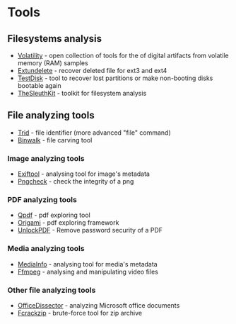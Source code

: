 # Tools

## Filesystems analysis
- [Volatility](https://github.com/volatilityfoundation/volatility) - open collection of tools for the of digital artifacts from volatile memory (RAM) samples
- [Extundelete](http://extundelete.sourceforge.net/) - recover deleted file for ext3 and ext4
- [TestDisk](https://www.cgsecurity.org/wiki/TestDisk) - tool to recover lost partitions or make non-booting disks bootable again
- [TheSleuthKit](http://www.sleuthkit.org/sleuthkit/) - toolkit for filesystem analysis

## File analyzing tools
- [Trid](https://mark0.net/soft-trid-e.html) - file identifier (more advanced "file" command)
- [Binwalk](https://github.com/ReFirmLabs/binwalk) - file carving tool

### Image analyzing tools
- [Exiftool](https://exiftool.org/) - analysing tool for image's metadata
- [Pngcheck](http://libpng.org/pub/png/apps/pngcheck.html) - check the integrity of a png

### PDF analyzing tools
- [Qpdf](https://github.com/qpdf/qpdf) - pdf exploring tool
- [Origami](https://github.com/mobmewireless/origami-pdf) - pdf exploring framework
- [UnlockPDF](https://www.ilovepdf.com/unlock_pdf) - Remove password security of a PDF

### Media analyzing tools
- [MediaInfo](https://mediaarea.net/en/MediaInfo) - analysing tool for media's metadata
- [Ffmpeg](http://ffmpeg.org/) - analysing and manipulating video files

### Other file analyzing tools
- [OfficeDissector](https://www.officedissector.com/) - analyzing Microsoft office documents
- [Fcrackzip](https://github.com/hyc/fcrackzip) - brute-force tool for zip archive
